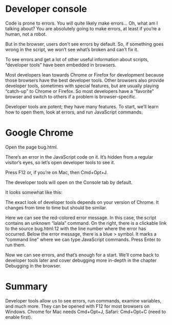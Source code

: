 # Developer console

Code is prone to errors. You will quite likely make errors… Oh, what am I talking about? You are absolutely going to make errors, at least if you’re a human, not a robot.

But in the browser, users don’t see errors by default. So, if something goes wrong in the script, we won’t see what’s broken and can’t fix it.

To see errors and get a lot of other useful information about scripts, “developer tools” have been embedded in browsers.

Most developers lean towards Chrome or Firefox for development because those browsers have the best developer tools. Other browsers also provide developer tools, sometimes with special features, but are usually playing “catch-up” to Chrome or Firefox. So most developers have a “favorite” browser and switch to others if a problem is browser-specific.

Developer tools are potent; they have many features. To start, we’ll learn how to open them, look at errors, and run JavaScript commands.

# Google Chrome

Open the page bug.html.

There’s an error in the JavaScript code on it. It’s hidden from a regular visitor’s eyes, so let’s open developer tools to see it.

Press F12 or, if you’re on Mac, then Cmd+Opt+J.

The developer tools will open on the Console tab by default.

It looks somewhat like this:

The exact look of developer tools depends on your version of Chrome. It changes from time to time but should be similar.

Here we can see the red-colored error message. In this case, the script contains an unknown “lalala” command.
On the right, there is a clickable link to the source bug.html:12 with the line number where the error has occurred.
Below the error message, there is a blue > symbol. It marks a “command line” where we can type JavaScript commands. Press Enter to run them.

Now we can see errors, and that’s enough for a start. We’ll come back to developer tools later and cover debugging more in-depth in the chapter Debugging in the browser.

# Summary

Developer tools allow us to see errors, run commands, examine variables, and much more.
They can be opened with F12 for most browsers on Windows. Chrome for Mac needs Cmd+Opt+J, Safari: Cmd+Opt+C (need to enable first).
